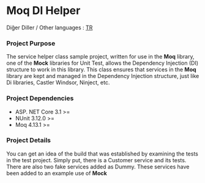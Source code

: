# Moq DI Helper

Diğer Diller / Other languages : <a href='https://github.com/ugurbenli/MoqDIHelper/blob/master/README.md'>TR<a/>

<h3>Project Purpose</h3>

<p>The service helper class sample project, written for use in the <b>Moq</b> library, one of the <b>Mock</b> libraries for Unit Test, allows the Dependency Injection (DI) structure to work in this library. This class ensures that services in the <b>Moq</b> library are kept and managed in the Dependency Injection structure, just like Di libraries, Castler Windsor, Ninject, etc.</p>

<h3>Project Dependencies</h3>

- ASP. NET Core 3.1 >=
- NUnit 3.12.0 >=
- Moq 4.13.1 >=

<h3>Project Details</h3>

<p>You can get an idea of the build that was established by examining the tests in the test project. Simply put, there is a Customer service and its tests. There are also two fake services added as Dummy. These services have been added to an example use of <b>Mock</b></p>
